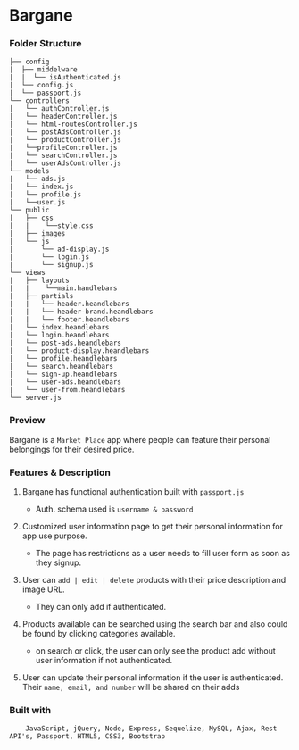 # Bargane

### Folder Structure

```
├── config
|  ├── middelware
|  |  └── isAuthenticated.js
|  └── config.js
|  └── passport.js
└── controllers
|   └── authController.js
|   └── headerController.js
|   └── html-routesController.js
|   └── postAdsController.js
|   └── productController.js
|   └──profileController.js
|   └── searchController.js
|   └── userAdsController.js
└── models
|   └── ads.js
|   └── index.js
|   └── profile.js
|   └──user.js
└── public
|   ├── css
|   |    └──style.css
|   ├── images
|   └── js
|       └── ad-display.js
|       └── login.js
|       └── signup.js
└── views
|   ├── layouts
|   |    └──main.handlebars
|   ├── partials
|   |   └── header.heandlebars
|   |   └── header-brand.heandlebars
|   |   └── footer.heandlebars
|   └── index.heandlebars
|   └── login.heandlebars
|   └── post-ads.heandlebars
|   └── product-display.heandlebars
|   └── profile.heandlebars
|   └── search.heandlebars
|   └── sign-up.heandlebars
|   └── user-ads.heandlebars
|   └── user-from.heandlebars
└── server.js
```

### Preview

Bargane is a `Market Place` app where people can feature their personal belongings for their desired price.

### Features & Description

1.  Bargane has functional authentication built with `passport.js`

    - Auth. schema used is `username & password`

2.  Customized user information page to get their personal information for app use purpose.

    - The page has restrictions as a user needs to fill user form as soon as they signup.

3.  User can `add | edit | delete` products with their price description and image URL.

    - They can only add if authenticated.

4.  Products available can be searched using the search bar and also could be found by clicking categories available.

    - on search or click, the user can only see the product add without user information if not authenticated.

5.  User can update their personal information if the user is authenticated. Their `name, email, and number` will be shared on their adds

### Built with

```
    JavaScript, jQuery, Node, Express, Sequelize, MySQL, Ajax, Rest API's, Passport, HTML5, CSS3, Bootstrap
```
